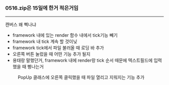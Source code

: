 <h3>0516.zip은 15일에 한거 적은거임</h3><hr>
캔버스 왜 삑나냐
<ul>
<li>framework 내에 있는 render 함수 내에서 tick기능 빼기</li>
<li>framework 내 tick 계속 할 것이닞</li>
<li>framework tick에서 파일 불러올 때 로딩 바 추가</li>
<li>오른쪽 버튼 눌렀을 때 어떤 기능 추가 될지</li>
<li>용태랑 말했던거, framework 내에 render랑 tick 순서 때문에 텍스트필드에 입력했을 때 삥나는거</li>
</ul>
<dd>
PopUp 클래스에 오른쪽 클릭했을 때 파일 열리고 지워지는 기능 추가
</dd>

